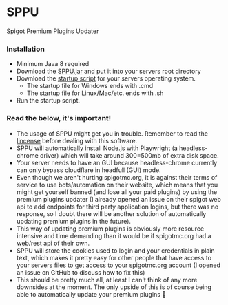 # SPPU
Spigot Premium Plugins Updater

### Installation
 - Minimum Java 8 required
 - Download the [SPPU.jar](https://github.com/Osiris-Team/SPPU/releases/latest) and put it into your servers root directory
 - Download the [startup script](https://github.com/Osiris-Team/SPPU/releases) for your servers operating system.
   - The startup file for Windows ends with .cmd
   - The startup file for Linux/Mac/etc. ends with .sh
 - Run the startup script. 

### Read the below, it's important!
- The usage of SPPU might get you in trouble. Remember to read the [lincense](LICENSE) before dealing with this software.
- SPPU will automatically install Node.js with Playwright (a headless-chrome driver) which will take around 300=500mb of extra disk space.
- Your server needs to have an GUI because headless-chrome currently can only bypass cloudflare in headfull (GUI) mode.
- Even though we aren't hurting spigotmc.org, it is against their terms of service to use bots/automation on their website, which means that you might get yourself banned (and lose all your paid plugins) by using the premium plugins updater (I already opened an issue on their spigot web api to add endpoints for third party application logins, but there was no response, so I doubt there will be another solution of automatically updating premium plugins in the future).
- This way of updating premium plugins is obviously more resource intensive and time demanding than it would be if spigotmc.org had a web/rest api of their own.
- SPPU will store the cookies used to login and your credentials in plain text, which makes it pretty easy for other people that have access to your servers files to get access to your spigotmc.org account (I opened an issue on GitHub to discuss how to fix this)
- This should be pretty much all, at least I can't think of any more downsides at the moment. The only upside of this is of course being able to automatically update your premium plugins 🎉
